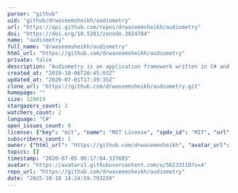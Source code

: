 ```yaml
---
parser: "github"
uid: "github/drwaseemsheikh/audiometry"
url: "https://api.github.com/repos/drwaseemsheikh/audiometry"
doi: "https://doi.org/10.5281/zenodo.3924784"
name: "audiometry"
full_name: "drwaseemsheikh/audiometry"
html_url: "https://github.com/drwaseemsheikh/audiometry"
private: false
description: "Audiometry is an application framework written in C# and based on WPF and .NET that enables accurate digital recording, search, analysis, graphical visualization, and reproduction of human audio-vestibular impairment test data to assist in hearing loss or disability diagnosis."
created_at: "2019-10-06T20:45:03Z"
updated_at: "2020-07-01T17:39:35Z"
clone_url: "https://github.com/drwaseemsheikh/audiometry.git"
homepage: ""
size: 129019
stargazers_count: 2
watchers_count: 2
language: "C#"
open_issues_count: 0
license: {"key": "mit", "name": "MIT License", "spdx_id": "MIT", "url": "https://api.github.com/licenses/mit", "node_id": "MDc6TGljZW5zZTEz"}
subscribers_count: 1
owner: {"html_url": "https://github.com/drwaseemsheikh", "avatar_url": "https://avatars1.githubusercontent.com/u/56233110?v=4", "login": "drwaseemsheikh", "type": "User"}
topics: []
timestamp: "2020-07-05 00:17:04.337685"
avatar: "https://avatars1.githubusercontent.com/u/56233110?v=4"
repo_url: "https://github.com/drwaseemsheikh/audiometry"
date: "2025-10-18 14:24:59.793259"
---
```


